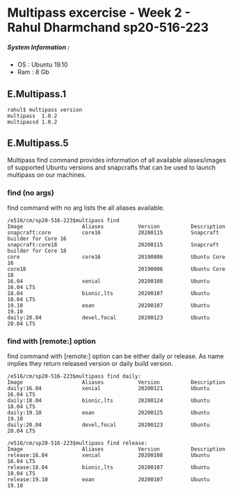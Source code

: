 # Multipass excercise - Week 2 -  Rahul Dharmchand sp20-516-223

##### System Information : 
* OS  : Ubuntu 19.10
* Ram : 8 Gb


## E.Multipass.1

```
rahul$ multipass version
multipass  1.0.2
multipassd 1.0.2
```

## E.Multipass.5

Multipass find command provides information of all available aliases/images of supported Ubuntu versions and snapcrafts that can be used to launch multipass on our machines.

### find (no args)

find command with no arg lists the all aliases available.

``` Results of find as of 25-Jan-2020
/e516/cm/sp20-516-223$multipass find
Image                   Aliases           Version          Description
snapcraft:core          core16            20200115         Snapcraft builder for Core 16
snapcraft:core18                          20200115         Snapcraft builder for Core 18
core                    core16            20190806         Ubuntu Core 16
core18                                    20190806         Ubuntu Core 18
16.04                   xenial            20200108         Ubuntu 16.04 LTS
18.04                   bionic,lts        20200107         Ubuntu 18.04 LTS
19.10                   eoan              20200107         Ubuntu 19.10
daily:20.04             devel,focal       20200123         Ubuntu 20.04 LTS
```

### find with [remote:] option

find command with [remote:] option can be either daily or release. As name implies they return released version or daily build version.

``` Results of find with daily and release options as of 25-Jan-2020
/e516/cm/sp20-516-223$multipass find daily:
Image                   Aliases           Version          Description
daily:16.04             xenial            20200121         Ubuntu 16.04 LTS
daily:18.04             bionic,lts        20200124         Ubuntu 18.04 LTS
daily:19.10             eoan              20200125         Ubuntu 19.10
daily:20.04             devel,focal       20200123         Ubuntu 20.04 LTS

/e516/cm/sp20-516-223$multipass find release:
Image                   Aliases           Version          Description
release:16.04           xenial            20200108         Ubuntu 16.04 LTS
release:18.04           bionic,lts        20200107         Ubuntu 18.04 LTS
release:19.10           eoan              20200107         Ubuntu 19.10
```
 